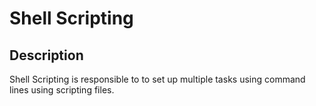 # Shell Scripting 

## Description
Shell Scripting is responsible to to set up multiple tasks using command lines using scripting files.
